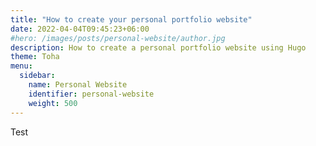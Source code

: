 ```yaml
---
title: "How to create your personal portfolio website"
date: 2022-04-04T09:45:23+06:00
#hero: /images/posts/personal-website/author.jpg
description: How to create a personal portfolio website using Hugo
theme: Toha
menu:
  sidebar:
    name: Personal Website 
    identifier: personal-website
    weight: 500
---
```


<!DOCTYPE html>
<html lang="en">
<head>
  <meta charset="UTF-8">
  <title>How to create your personal portfolio website</title>
</head>
<body>
  <p>Test</p>
</body>
</html>